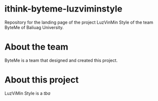 # ithink-byteme-luzviminstyle
Repository for the landing page of the project LuzVinMin Style of the team ByteMe of Baliuag University.

# About the team
ByteMe is a team that designed and created this project.

# About this project
LuzViMin Style is a *tba*
